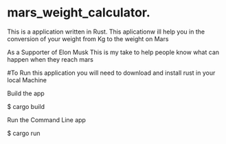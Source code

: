 # mars_weight_calculator.
This is a application written in Rust.
This aplicationw ill help you in the conversion of your weight from Kg to the weight on Mars 

As a Supporter of Elon Musk This is my take to help people know what can happen when they reach mars


#To Run this application you will need to download and install rust in your local Machine 



Build the app


$ cargo build



Run the Command Line app



$ cargo run
